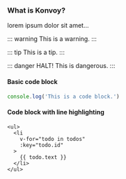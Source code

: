 ### What is Konvoy?
lorem ipsum dolor sit amet...

::: warning
This is a warning.
:::

::: tip
This is a tip.
:::

::: danger HALT!
This is dangerous.
:::

#### Basic code block
```js
console.log('This is a code block.')
```

#### Code block with line highlighting
``` html{2}
<ul>
  <li
    v-for="todo in todos"
    :key="todo.id"
  >
    {{ todo.text }}
  </li>
</ul>
```
